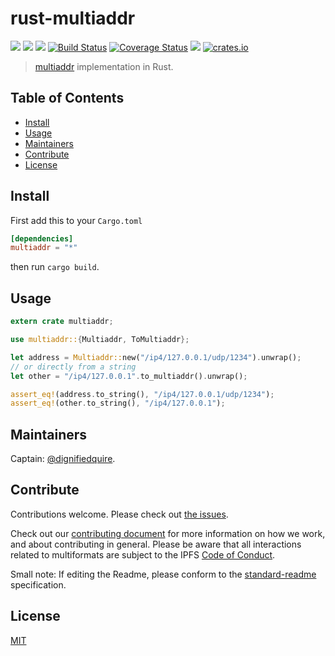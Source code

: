# rust-multiaddr

[![](https://img.shields.io/badge/made%20by-Protocol%20Labs-blue.svg?style=flat-square)](http://ipn.io)
[![](https://img.shields.io/badge/project-multiformats-blue.svg?style=flat-square)](http://github.com/multiformats/multiformats)
[![](https://img.shields.io/badge/freenode-%23ipfs-blue.svg?style=flat-square)](http://webchat.freenode.net/?channels=%23ipfs)
[![Build Status](https://img.shields.io/travis/multiformats/rust-multiaddr/master.svg?style=flat-square)](https://travis-ci.org/multiformats/rust-multiaddr)
[![Coverage Status](https://coveralls.io/repos/multiformats/rust-multiaddr/badge.svg?style=flat-square&branch=master)](https://coveralls.io/r/multiformats/rust-multiaddr?branch=master)
[![](https://img.shields.io/badge/rust-docs-blue.svg?style=flat-square)](http://multiformats.github.io/rust-multiaddr/multiaddr/struct.Multiaddr.html)
[![crates.io](http://meritbadge.herokuapp.com/multiaddr?style=flat-square)](https://crates.io/crates/multiaddr)

> [multiaddr](https://github.com/multiformats/multiaddr) implementation in Rust.

## Table of Contents

- [Install](#install)
- [Usage](#usage)
- [Maintainers](#maintainers)
- [Contribute](#contribute)
- [License](#license)

## Install

First add this to your `Cargo.toml`

```toml
[dependencies]
multiaddr = "*"
```

then run `cargo build`.

## Usage

```rust
extern crate multiaddr;

use multiaddr::{Multiaddr, ToMultiaddr};

let address = Multiaddr::new("/ip4/127.0.0.1/udp/1234").unwrap();
// or directly from a string
let other = "/ip4/127.0.0.1".to_multiaddr().unwrap();

assert_eq!(address.to_string(), "/ip4/127.0.0.1/udp/1234");
assert_eq!(other.to_string(), "/ip4/127.0.0.1");
```

## Maintainers

Captain: [@dignifiedquire](https://github.com/dignifiedquire).

## Contribute

Contributions welcome. Please check out [the issues](https://github.com/multiformats/rust-multiaddr/issues).

Check out our [contributing document](https://github.com/multiformats/multiformats/blob/master/contributing.md) for more information on how we work, and about contributing in general. Please be aware that all interactions related to multiformats are subject to the IPFS [Code of Conduct](https://github.com/ipfs/community/blob/master/code-of-conduct.md).

Small note: If editing the Readme, please conform to the [standard-readme](https://github.com/RichardLitt/standard-readme) specification.

## License

[MIT](LICENSE)
